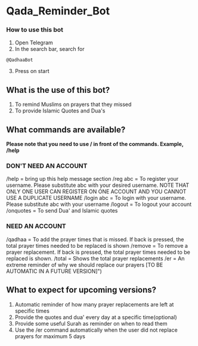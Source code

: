 # Qada_Reminder_Bot

### How to use this bot

1. Open Telegram
2. In the search bar, search for

```
@QadhaaBot
```

3. Press on start

## What is the use of this bot?

1. To remind Muslims on prayers that they missed
2. To provide Islamic Quotes and Dua's
## What commands are available?

**Please note that you need to use / in front of the commands. Example, /help**

### DON'T NEED AN ACCOUNT 
/help = bring up this help message section 
/reg abc = To register your username. Please substitute abc with your desired username. NOTE THAT ONLY ONE USER CAN REGISTER ON ONE ACCOUNT AND YOU CANNOT USE A DUPLICATE USERNAME 
/login abc = To login with your username. Please substitute abc with your username
/logout = To logout your account
/onquotes = To send Dua' and Islamic quotes

### NEED AN ACCOUNT 
/qadhaa = To add the prayer times that is missed. If back is pressed, the total prayer times needed to be replaced is shown
/remove = To remove a prayer replacement. If back is pressed, the total prayer times needed to be replaced is shown.
/total = Shows the total prayer replacements
/er = An extreme reminder of why we should replace our prayers [TO BE AUTOMATIC IN A FUTURE VERSION]")

## What to expect for upcoming versions?

1. Automatic reminder of how many prayer replacements are left at specific times
2. Provide the quotes and dua' every day at a specific time(optional)
3. Provide some useful Surah as reminder on when to read them
4. Use the /er command automatically when the user did not replace prayers for maximum 5 days

